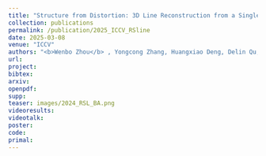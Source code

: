 ```yaml
---
title: "Structure from Distortion: 3D Line Reconstruction from a Single Rolling Shutter Image"
collection: publications
permalink: /publication/2025_ICCV_RSline
date: 2025-03-08
venue: "ICCV"
authors: "<b>Wenbo Zhou</b> , Yongcong Zhang, Huangxiao Deng, Delin Qu, Yifei Xue, Yizhen Lao†"
url: 
project: 
bibtex: 
arxiv: 
openpdf: 
supp: 
teaser: images/2024_RSL_BA.png
videoresults: 
videotalk: 
poster: 
code: 
primal: 
---
```

